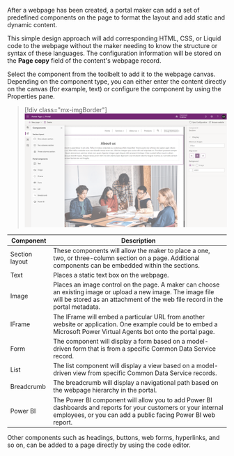 After a webpage has been created, a portal maker can add a set of predefined components on the page to format the layout and add static and dynamic content.

This simple design approach will add corresponding HTML, CSS, or Liquid code to the webpage without the maker needing to know the structure or syntax of these languages. The configuration information will be stored on the **Page copy** field of the content's webpage record.

Select the component from the toolbelt to add it to the webpage canvas. Depending on the component type, you can either enter the content directly on the canvas (for example, text) or configure the component by using the Properties pane.

> [!div class="mx-imgBorder"]
> [![Web Page Components](../media/3-web-page-components-ss.png)](../media/3-web-page-components-ss.png#lightbox)

| Component      | Description                                                                                                                                                                                    |
|----------------|------------------------------------------------------------------------------------------------------------------------------------------------------------------------------------------------|
| Section layout | These components will allow the maker to place a one, two, or three-column section on a page. Additional components can be embedded within the sections.                                       |
| Text           | Places a static text box on the webpage.                                                                                                                                                       |
| Image          | Places an image control on the page. A maker can choose an existing image or upload a new image. The image file will be stored as an attachment of the web file record in the portal metadata. |
| IFrame         | The IFrame will embed a particular URL from another website or application. One example could be to embed a Microsoft Power Virtual Agents bot onto the portal page.                           |
| Form           | The component will display a form based on a model-driven form that is from a specific Common Data Service record.                                                                             |
| List           | The list component will display a view based on a model-driven view from specific Common Data Service records.                                                                                 |
| Breadcrumb     | The breadcrumb will display a navigational path based on the webpage hierarchy in the portal.                                                                                                  |
| Power BI       | The Power BI component will allow you to add Power BI dashboards and reports for your customers or your internal employees, or you can add a public facing Power BI web report.                |

Other components such as headings, buttons, web forms, hyperlinks, and so on, can be added to a page directly by using the code editor.

